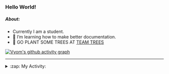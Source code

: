 ### Hello World!

##### About:
- Currently I am a student.
- 🌱 I’m learning how to make better documentation.
- 🌱 GO PLANT SOME TREES AT [TEAM TREES](https://teamtrees.org/)

[![Vyom's github activity graph](https://activity-graph.herokuapp.com/graph?username=Vyvy-vi)](https://github.com/ashutosh00710/github-readme-activity-graph)

---
<details>
  <summary>:zap: My Activity:</summary>
  
<!--START_SECTION:waka-->
![Code Time](http://img.shields.io/badge/Code%20Time-836%20hrs%207%20mins-blue)

**I'm a Night 🦉** 

```text
🌞 Morning    96 commits     ██░░░░░░░░░░░░░░░░░░░░░░░   9.73% 
🌆 Daytime    276 commits    ███████░░░░░░░░░░░░░░░░░░   27.96% 
🌃 Evening    316 commits    ████████░░░░░░░░░░░░░░░░░   32.02% 
🌙 Night      299 commits    ███████░░░░░░░░░░░░░░░░░░   30.29%

```
📅 **I'm Most Productive on Sunday** 

```text
Monday       128 commits    ███░░░░░░░░░░░░░░░░░░░░░░   12.97% 
Tuesday      137 commits    ███░░░░░░░░░░░░░░░░░░░░░░   13.88% 
Wednesday    155 commits    ████░░░░░░░░░░░░░░░░░░░░░   15.7% 
Thursday     140 commits    ███░░░░░░░░░░░░░░░░░░░░░░   14.18% 
Friday       123 commits    ███░░░░░░░░░░░░░░░░░░░░░░   12.46% 
Saturday     94 commits     ██░░░░░░░░░░░░░░░░░░░░░░░   9.52% 
Sunday       210 commits    █████░░░░░░░░░░░░░░░░░░░░   21.28%

```


📊 **This Week I Spent My Time On** 

```text
🔥 Editors: 
VS Code                  52 mins             █████████████████████████   100.0%

🐱‍💻 Projects: 
praise                   52 mins             █████████████████████████   100.0%

```


 Last Updated on 29/07/2022 13:16:57 UTC
<!--END_SECTION:waka-->
</details>
